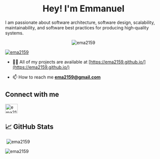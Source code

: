 <h1 align="center">Hey! I'm Emmanuel</h1>
<p align="left">I am passionate about software architecture, software design, scalability, maintainability, and software best practices for producing high‑quality systems.</p>

<p align="center"> <img src="https://komarev.com/ghpvc/?username=ema2159&label=Profile%20views&color=0e75b6&style=flat" alt="ema2159" /> </p>

<p align="left"> <a href="https://github.com/ryo-ma/github-profile-trophy"><img src="https://github-profile-trophy.vercel.app/?username=ema2159" alt="ema2159" /></a> </p>

- 👨‍💻 All of my projects are available at [https://ema2159.github.io/](https://ema2159.github.io/)

- 📫 How to reach me **ema2159@gmail.com**

## Connect with me
<p align="left">
<a href="https://linkedin.com/in/ema2159" target="blank"><img align="center" src="https://raw.githubusercontent.com/rahuldkjain/github-profile-readme-generator/master/src/images/icons/Social/linked-in-alt.svg" alt="ema215" height="30" width="40" /></a>
</p>

## 📈 GitHub Stats
<p>&nbsp;<img align="center" src="https://github-readme-stats.vercel.app/api?username=ema2159&show_icons=true&locale=en" alt="ema2159" /></p>

<p><img align="center" src="https://github-readme-streak-stats.herokuapp.com/?user=ema2159&" alt="ema2159" /></p>
